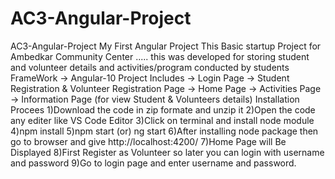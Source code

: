 # AC3-Angular-Project
AC3-Angular-Project
My First Angular Project
This Basic startup Project for Ambedkar Community Center ..... this was developed for storing student and volunteer details and activities/program conducted by students
FrameWork -> Angular-10
Project Includes -> Login Page
                 -> Student Registration & Volunteer Registration Page
                 -> Home Page
                 -> Activities Page
                 -> Information Page (for view Student & Volunteers details) 
Installation Procees
1)Download the code in zip formate and unzip it
2)Open the code any editer like VS Code Editor
3)Click on terminal and install node module
4)npm install
5)npm start (or) ng start
6)After installing node package then go to browser and give http://localhost:4200/
7)Home Page will Be Displayed
8)First Register as Volunteer so later you can login with username and password
9)Go to login page and enter username and password.

